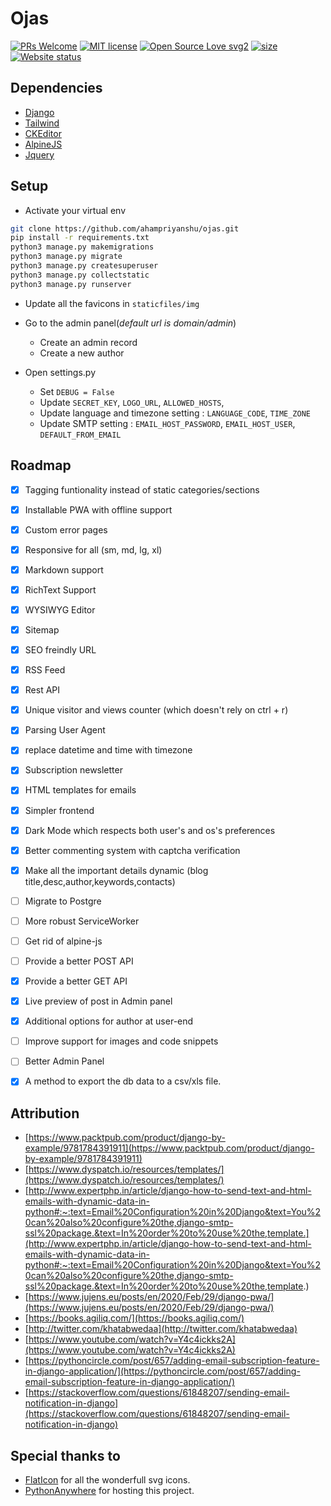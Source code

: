 # Ojas

[![PRs Welcome](https://img.shields.io/badge/PRs-welcome-brightgreen.svg?style=flat-square)](http://makeapullrequest.com)
[![MIT license](https://img.shields.io/badge/License-MIT-blue.svg)](track-covid-react.netlify.app)
[![Open Source Love svg2](https://badges.frapsoft.com/os/v2/open-source.svg?v=103)](https://ahampriyanshu.pythonanywhere.com)
[![size](https://img.shields.io/github/repo-size/ahampriyanshu/ojas?style=flat-square)](https://ahampriyanshu.pythonanywhere.com)
[![Website status](https://img.shields.io/website-up-down-green-red/http/shields.io.svg)](https://ahampriyanshu.pythonanywhere.com)

## Dependencies

* [Django](https://www.djangoproject.com/)
* [Tailwind](https://tailwindcss.com/docs/text-color)
* [CKEditor](https://ckeditor.com/)
* [AlpineJS](https://github.com/alpinejs/alpine)
* [Jquery](https://jquery.com/)

## Setup

* Activate your virtual env

```bash
git clone https://github.com/ahampriyanshu/ojas.git
pip install -r requirements.txt
python3 manage.py makemigrations
python3 manage.py migrate
python3 manage.py createsuperuser
python3 manage.py collectstatic
python3 manage.py runserver
```

* Update all the favicons in  `staticfiles/img`

* Go to the admin panel(_default url is domain/admin_)
    * Create an admin record
    * Create a new author

* Open settings.py
    * Set ``DEBUG = False`` 
    * Update ``SECRET_KEY``, ``LOGO_URL``, ``ALLOWED_HOSTS``,
    * Update language and timezone setting : ``LANGUAGE_CODE``, ``TIME_ZONE``
    * Update SMTP setting : ``EMAIL_HOST_PASSWORD``, ``EMAIL_HOST_USER``, ``DEFAULT_FROM_EMAIL``

## Roadmap

* [x] Tagging funtionality instead of static categories/sections
* [x] Installable PWA with offline support
* [x] Custom error pages
* [x] Responsive for all (sm, md, lg, xl)
* [x] Markdown support
* [x] RichText Support
* [x] WYSIWYG Editor
* [x] Sitemap
* [x] SEO freindly URL
* [x] RSS Feed 
* [x] Rest API
* [x] Unique visitor and views counter (which doesn't rely on ctrl + r)
* [x] Parsing User Agent
* [x] replace datetime and time with timezone
* [x] Subscription newsletter
* [x] HTML templates for emails
* [x] Simpler frontend
* [x] Dark Mode which respects both user's and os's preferences
* [x] Better commenting system with captcha verification
* [x] Make all the important details dynamic (blog title,desc,author,keywords,contacts)
* [ ] Migrate to Postgre
* [ ] More robust ServiceWorker
* [ ] Get rid of alpine-js
* [ ] Provide a better POST API
* [x] Provide a better GET API
* [x] Live preview of post in Admin panel
* [x] Additional options for author at user-end
* [ ] Improve support for images and code snippets
* [ ] Better Admin Panel
* [x] A method to export the db data to a csv/xls file.


## Attribution

* [https://www.packtpub.com/product/django-by-example/9781784391911](https://www.packtpub.com/product/django-by-example/9781784391911)
* [https://www.dyspatch.io/resources/templates/](https://www.dyspatch.io/resources/templates/)
* [http://www.expertphp.in/article/django-how-to-send-text-and-html-emails-with-dynamic-data-in-python#:~:text=Email%20Configuration%20in%20Django&text=You%20can%20also%20configure%20the,django-smtp-ssl%20package.&text=In%20order%20to%20use%20the,template.](http://www.expertphp.in/article/django-how-to-send-text-and-html-emails-with-dynamic-data-in-python#:~:text=Email%20Configuration%20in%20Django&text=You%20can%20also%20configure%20the,django-smtp-ssl%20package.&text=In%20order%20to%20use%20the,template.)
* [https://www.jujens.eu/posts/en/2020/Feb/29/django-pwa/](https://www.jujens.eu/posts/en/2020/Feb/29/django-pwa/)
* [https://books.agiliq.com/](https://books.agiliq.com/)
* [http://twitter.com/khatabwedaa](http://twitter.com/khatabwedaa)
* [https://www.youtube.com/watch?v=Y4c4ickks2A](https://www.youtube.com/watch?v=Y4c4ickks2A)
* [https://pythoncircle.com/post/657/adding-email-subscription-feature-in-django-application/](https://pythoncircle.com/post/657/adding-email-subscription-feature-in-django-application/)
* [https://stackoverflow.com/questions/61848207/sending-email-notification-in-django](https://stackoverflow.com/questions/61848207/sending-email-notification-in-django)

## Special thanks to

* [FlatIcon](http://www.flaticon.com/) for all the wonderfull svg icons.
* [PythonAnywhere](https://www.pythonanywhere.com/) for hosting this project.
